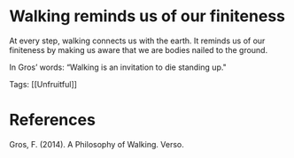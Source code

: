 # Walking reminds us of our finiteness

At every step, walking connects us with the earth. It reminds us of our finiteness by making us aware that we are bodies nailed to the ground.

In Gros’ words: “Walking is an invitation to die standing up."

Tags: [[Unfruitful]]

# References

Gros, F. (2014). A Philosophy of Walking. Verso.

